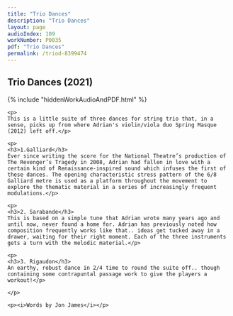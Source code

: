 ```yaml
---
title: "Trio Dances"
description: "Trio Dances"
layout: page
audioIndex: 109
workNumber: P0035
pdf: "Trio Dances"
permalink: /triod-8399474
---
```


<h2>Trio Dances (2021)</h2>

{% include "hiddenWorkAudioAndPDF.html" %}

<div class="pdMainContent">
    
    <p>
    This is a little suite of three dances for string trio that, in a sense, picks up from where Adrian's violin/viola duo Spring Masque (2012) left off.</p>

    <p>
    <h3>1.Galliard</h3>
    Ever since writing the score for the National Theatre’s production of The Revenger’s Tragedy in 2008, Adrian had fallen in love with a certain kind of Renaissance-inspired sound which infuses the first of these dances. The opening characteristic stress pattern of the 6/8 Galliard metre is used as a platform throughout the movement to explore the thematic material in a series of increasingly frequent modulations.</p>

    <p>
    <h3>2. Sarabande</h3>
    This is based on a simple tune that Adrian wrote many years ago and until now, never found a home for. Adrian has previously noted how composition frequently works like that.. ideas get tucked away in a drawer, waiting for their right moment. Each of the three instruments gets a turn with the melodic material.</p>

    <p>
    <h3>3. Rigaudon</h3>
    An earthy, robust dance in 2/4 time to round the suite off.. though containing some contrapuntal passage work to give the players a workout!</p>

    </p>

    <p><i>Words by Jon James</i></p>

</div>